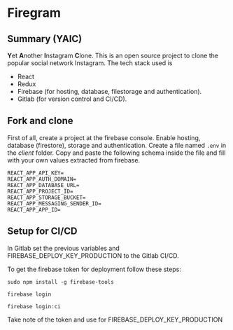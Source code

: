 # Firegram

## Summary (YAIC)
**Y**et **A**nother **I**nstagram **C**lone. This is an open source project to clone the popular social network Instagram. The tech stack used is
- React
- Redux
- Firebase (for hosting, database, filestorage and authentication).
- Gitlab (for version control and CI/CD).

## Fork and clone
First of all, create a project at the firebase console. Enable hosting, database (firestore), storage and authentication. Create a file named ```.env``` in the *client* folder. Copy and paste the following schema inside the file and fill with your own values extracted from firebase.
~~~
REACT_APP_API_KEY=
REACT_APP_AUTH_DOMAIN=
REACT_APP_DATABASE_URL=
REACT_APP_PROJECT_ID=
REACT_APP_STORAGE_BUCKET=
REACT_APP_MESSAGING_SENDER_ID=
REACT_APP_APP_ID=
~~~

## Setup for CI/CD
In Gitlab set the previous variables and FIREBASE_DEPLOY_KEY_PRODUCTION to the Gitlab CI/CD.

To get the firebase token for deployment follow these steps:

```sudo npm install -g firebase-tools```

```firebase login```

```firebase login:ci```

Take note of the token and use for FIREBASE_DEPLOY_KEY_PRODUCTION